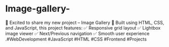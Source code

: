 # Image-gallery-
🚀 Excited to share my new project – Image Gallery 🎉  Built using HTML, CSS, and JavaScript, this project features: ✅ Responsive grid layout ✅ Lightbox image viewer ✅ Next/Previous navigation ✅ Smooth user experience  .#WebDevelopment #JavaScript #HTML #CSS #Frontend #Projects
